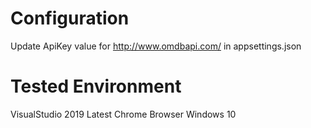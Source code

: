 # Configuration
Update ApiKey value for http://www.omdbapi.com/ in appsettings.json

# Tested Environment
VisualStudio 2019
Latest Chrome Browser
Windows 10




